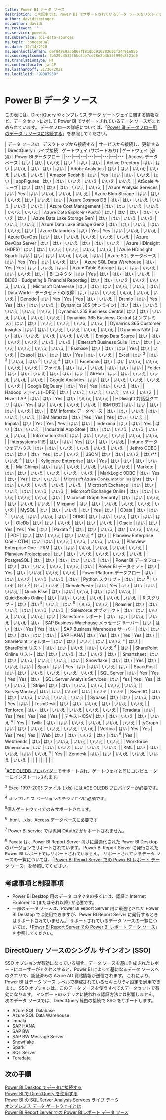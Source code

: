 ```yaml
---
title: Power BI データ ソース
description: この記事では、Power BI でサポートされているデータ ソースをリストアップします。DirectQuery やオンプレミス データ ゲートウェイに関する情報などです。
author: davidiseminger
ms.author: davidi
ms.reviewer: ''
ms.service: powerbi
ms.subservice: pbi-data-sources
ms.topic: conceptual
ms.date: 12/14/2020
ms.openlocfilehash: def849c9a3b867f181dbc91628260cf24491e855
ms.sourcegitcommit: fb529c4532fbbdfde7ce28e2b4b35f990e8f21d9
ms.translationtype: HT
ms.contentlocale: ja-JP
ms.lasthandoff: 01/30/2021
ms.locfileid: "99087938"
---
```

# <a name="power-bi-data-sources"></a>Power BI データ ソース

この表には、DirectQuery やオンプレミス データ ゲートウェイに関する情報など、データセットに対して Power BI でサポートされているデータ ソースがまとめられています。 データフローの詳細については、「[Power BI データフロー用のデータ リソースに接続する](../transform-model/dataflows/dataflows-configure-consume.md)」を参照してください。

| データ ソースの | デスクトップから接続する | サービスから接続し、更新する | DirectQuery / ライブ接続 | ゲートウェイ (サポートあり) | ゲートウェイ (必須) | Power BI データフロー |
|---|---|---|---|---|---|---|---|
| Access データベース | はい | はい | いいえ | はい <sup>1</sup> | はい | はい |
| Active Directory | はい | はい | いいえ | はい | はい | はい |
| Adobe Analytics | はい | はい | いいえ | いいえ | いいえ | いいえ |
| Amazon Redshift | はい | Yes | はい | はい | いいえ | はい |
| appFigures | はい | はい | いいえ | いいえ | いいえ | いいえ |
| AtScale キューブ | はい | はい | はい | はい | いいえ | いいえ |
| Azure Analysis Services | はい | Yes | はい | いいえ | いいえ | いいえ |
| Azure Blob Storage | はい | はい | いいえ | はい | いいえ | はい |
| Azure Cosmos DB | はい | はい | いいえ | いいえ | いいえ | いいえ |
| Azure Cost Management | はい | はい | いいえ | いいえ | いいえ | いいえ |
| Azure Data Explorer (Kusto) | はい | はい | はい | はい | いいえ | はい |
| Azure Data Lake Storage Gen1 | はい | はい | いいえ | いいえ | いいえ | いいえ |
| Azure Data Lake Storage Gen2 | はい | はい | いいえ | はい | いいえ | はい |
| Azure Databricks | はい | Yes | Yes | はい | いいえ | いいえ |
| Azure DevOps | はい | はい | いいえ | いいえ | いいえ | いいえ |
| Azure DevOps Server | はい | はい | いいえ | はい | はい | いいえ |
| Azure HDInsight (HDFS) | はい | はい | いいえ | いいえ | いいえ | いいえ |
| Azure HDInsight Spark | はい | はい | はい | いいえ | いいえ | はい |
| Azure SQL データベース | はい | Yes | Yes | はい | いいえ | はい |
| Azure SQL Data Warehouse | はい | Yes | Yes | はい | いいえ | はい |
| Azure Table Storage | はい | はい | いいえ | はい | いいえ | はい |
| BI コネクタ | はい | Yes | はい | はい | はい | いいえ |
| BI360 - Budgeting & Financial Reporting | はい | はい | いいえ | いいえ | いいえ | いいえ |
| Microsoft Dataverse | はい | はい | はい | いいえ | いいえ | はい |
| Data.World - データセットの取得 | はい | はい | いいえ | いいえ | いいえ | いいえ |
| Denodo | はい | Yes | Yes | Yes | はい | いいえ |
| Dremio | はい | Yes | Yes | はい | はい | いいえ |
| Dynamics 365 (オンライン) | はい | はい | いいえ | いいえ | いいえ | いいえ |
| Dynamics 365 Business Central | はい | はい | いいえ | いいえ | いいえ | いいえ |
| Dynamics 365 Business Central (オンプレミス) | はい | はい | いいえ | いいえ | いいえ | いいえ |
| Dynamics 365 Customer Insights | はい | はい | いいえ | いいえ | いいえ | いいえ |
| Dynamics NAV | はい | はい | いいえ | いいえ | いいえ | いいえ |
| Emigo Data Source | はい | はい | いいえ | いいえ | いいえ | いいえ |
| Entersoft Business Suite | はい | はい | いいえ | いいえ | いいえ | いいえ |
| Essbase | はい | はい | はい | Yes | はい | いいえ |
| Exasol | はい | はい | はい | Yes | はい | いいえ |
| Excel | はい <sup>3</sup> | はい <sup>3</sup> | いいえ | はい <sup>3</sup> | いいえ <sup>4</sup> | はい |
| Facebook | はい | はい | いいえ | いいえ | いいえ | いいえ |
| ファイル | はい | はい | いいえ | はい | はい | はい |
| Folder | はい | はい | いいえ | はい | はい | はい |
| GitHub | はい | はい | いいえ | いいえ | いいえ | いいえ |
| Google Analytics | はい | はい | いいえ | いいえ | いいえ | いいえ |
| Google BigQuery | はい | Yes | Yes | はい | いいえ | はい |
| Hadoop ファイル (HDFS) | はい | いいえ | いいえ | いいえ | いいえ | いいえ |
| Hive LLAP | はい | はい | Yes | はい | いいえ | いいえ |
| HDInsight 対話型クエリ | はい | Yes | はい | いいえ | いいえ | いいえ |
| IBM DB2 | はい | はい | はい | はい | いいえ | はい |
| IBM Informix データベース | はい | はい | いいえ | はい | いいえ | いいえ |
| IBM Netezza | はい | Yes | Yes | Yes | はい | いいえ |
| Impala | はい | Yes | Yes | Yes | はい | はい |
| Indexima | はい | はい | Yes | はい | はい | いいえ |
| Industrial App Store | はい | はい | いいえ | いいえ | いいえ | いいえ |
| Information Grid | はい | はい | いいえ | いいえ | いいえ | いいえ |
| Intersystems IRIS | はい | はい | Yes | はい | はい | いいえ |
| Intune データ ウェアハウス | はい | はい | いいえ | いいえ | いいえ | いいえ |
| Jethro ODBC | はい | はい | はい | Yes | はい | いいえ |
| JSON | はい | はい | いいえ | はい** | いいえ <sup>4</sup> | はい |
| Kyligence Enterprise | はい | Yes | はい | はい | はい | いいえ |
| MailChimp | はい | はい | いいえ | いいえ | いいえ | いいえ |
| Marketo | はい | はい | いいえ | いいえ | いいえ | いいえ |
| MarkLogic ODBC | はい | Yes | はい | Yes | はい | いいえ |
| Microsoft Azure Consumption Insights | はい | はい | いいえ | いいえ | いいえ | いいえ |
| Microsoft Exchange | はい | はい | いいえ | はい | いいえ | いいえ |
| Microsoft Exchange Online | はい | はい | いいえ | いいえ | いいえ | はい |
| Microsoft Graph Security | はい | はい | いいえ | はい | いいえ | いいえ |
| Mixpanel | はい | はい | いいえ | いいえ | いいえ | いいえ |
| MySQL | はい | はい | いいえ | はい | Yes | はい |
| OData | はい | はい <sup>7</sup> | いいえ | はい | いいえ | はい |
| ODBC | はい | はい | いいえ | はい | はい | はい |
| OleDb | はい | はい | いいえ | はい | はい | いいえ |
| Oracle | はい | はい | Yes | Yes | Yes | はい |
| Paxata <sup>8</sup> | はい | はい | いいえ | はい | いいえ | いいえ |
| PDF | はい | はい | いいえ | はい | いいえ <sup>4</sup> | はい |
| Planview Enterprise One - CTM | はい | はい | いいえ | いいえ | いいえ | いいえ |
| Planview Enterprise One - PRM | はい | はい | いいえ | いいえ | いいえ | いいえ |
| Planview Projectplace | はい | はい | いいえ | いいえ | いいえ | いいえ |
| PostgreSQL | はい | はい | はい | はい | いいえ | はい |
| Power BI データフロー | はい | はい | いいえ | いいえ | いいえ | はい |
| Power BI データセット | はい | Yes | はい | いいえ | いいえ | いいえ |
| Power Platform データフロー | はい | はい | いいえ | いいえ | いいえ | はい |
| Python スクリプト | はい | はい <sup>5</sup> | いいえ | はい <sup>5</sup> | はい | いいえ |
| QubolePresto | はい | Yes | はい | はい | はい | いいえ |
| Quick Base | はい | はい | いいえ | はい | はい | いいえ |
| QuickBooks Online | はい | はい | いいえ | いいえ | いいえ | いいえ |
| R スクリプト | はい | はい <sup>5</sup> | いいえ | はい <sup>5</sup> | いいえ | いいえ |
| Roamler | はい | はい | いいえ | はい | いいえ | いいえ |
| Salesforce オブジェクト | はい | はい | いいえ | いいえ | いいえ | はい |
| Salesforce レポート | はい | はい | いいえ | いいえ | いいえ | はい |
| SAP Business Warehouse メッセージ サーバー | はい | はい | はい | Yes | Yes | はい |
| SAP Business Warehouse サーバー | はい | はい | はい | はい | はい | はい |
| SAP HANA | はい | Yes | はい | Yes | Yes | はい |
| SharePoint フォルダー | はい | はい | いいえ | はい | いいえ <sup>4</sup> | はい |
| SharePoint リスト | はい | はい | いいえ | はい | いいえ <sup>4</sup> | はい |
| SharePoint Online リスト | はい | はい | いいえ | はい | いいえ | はい |
| Smartsheet | はい | はい | いいえ | いいえ | いいえ | はい |
| Snowflake | はい | はい | Yes | はい | いいえ | はい |
| Spark | はい | Yes | はい | はい | いいえ | はい |
| SparkPost | はい | はい | いいえ | いいえ | いいえ | いいえ |
| SQL Server | はい | Yes | Yes | Yes | Yes | はい |
| SQL Server Analysis Services | はい | Yes | Yes | Yes | はい | いいえ |
| Stripe | はい | はい | いいえ | いいえ | いいえ | いいえ |
| SurveyMonkey | はい | はい | いいえ | はい | いいえ | いいえ |
| SweetIQ | はい | はい | いいえ | いいえ | いいえ | いいえ |
| Sybase | はい | はい | いいえ | はい | Yes | はい |
| TeamDesk | はい | はい | いいえ | はい | いいえ | いいえ |
| Tenforce | はい | はい | いいえ | いいえ | いいえ | いいえ |
| Teradata | はい | Yes | Yes | Yes | Yes | Yes |
| テキスト/CSV | はい | はい | いいえ | はい | いいえ <sup>4</sup> | Yes |
| Twilio | はい | はい | いいえ | いいえ | いいえ | いいえ |
| tyGraph | はい | はい | いいえ | いいえ | いいえ | いいえ |
| Vertica | はい | Yes | Yes | Yes | Yes | Yes |
| Web | はい | はい | いいえ | はい | はい <sup>6</sup> | Yes |
| Webtrends | はい | はい | いいえ | いいえ | いいえ | いいえ |
| Workforce Dimensions | はい | はい | いいえ | はい | いいえ | いいえ |
| XML | はい | はい | いいえ | はい | いいえ <sup>4</sup> | Yes |
| Zendesk | はい | はい | いいえ | いいえ | いいえ | いいえ |
| | | | | | | | |

<sup>1</sup>[ACE OLEDB プロバイダー](https://www.microsoft.com/download/details.aspx?id=54920)でサポートされ、ゲートウェイと同じコンピューターにインストールされます。

<sup>3</sup> Excel 1997-2003 ファイル (.xls) には [ACE OLEDB プロバイダー](https://www.microsoft.com/download/details.aspx?id=54920)が必要です。

<sup>4</sup> オンプレミス バージョンのテクノロジに必須です。

<sup>5</sup>[個人ゲートウェイ](service-gateway-personal-mode.md)でのみサポートされます。

<sup>6</sup> .html、.xls、Access データベースに必要です

<sup>7</sup> Power BI service では汎用 OAuth2 がサポートされません。

<sup>8</sup> Paxata は、Power BI Report Server 向けに最適化された Power BI Desktop のバージョンでサポートされています。 Power BI Report Server に発行された Power BI レポートではサポートされていません。 サポートされているデータ ソースの一覧については、「[Power BI Report Server での Power BI レポート データ ソース](../report-server/data-sources.md)」を参照してください。

## <a name="considerations-and-limitations"></a>考慮事項と制限事項

- Power BI Desktop 用のデータ コネクタの多くには、認証に Internet Explorer 10 (またはそれ以降) が必要です。 
- 一部のデータ ソースは、Power BI Report Server 用に最適化された Power BI Desktop では使用できますが、Power BI Report Server に発行するときはサポートされていません。 サポートされているデータ ソースの一覧については、「[Power BI Report Server での Power BI レポート データ ソース](../report-server/data-sources.md)」を参照してください。

## <a name="single-sign-on-sso-for-directquery-sources"></a>DirectQuery ソースのシングル サインオン (SSO)

SSO オプションが有効になっている場合、データ ソースを基に作成されたレポートにユーザーがアクセスすると、Power BI によって基になるデータ ソースへのクエリで、認証済みの Azure AD 資格情報が送信されます。 これにより、Power BI はデータ ソース レベルで構成されているセキュリティ設定を適用できます。
SSO オプションは、このデータ ソースを使うすべてのデータセットで有効になります。 インポートのシナリオに使われる認証方法には影響しません。 次のデータ ソースでは、DirectQuery 経由の接続で SSO をサポートします。

- Azure SQL Database
- Azure SQL Data Warehouse
- Impala
- SAP HANA
- SAP BW
- SAP BW Message Server
- Snowflake
- Spark
- SQL Server
- Teradata

## <a name="next-steps"></a>次の手順

[Power BI Desktop でデータに接続する](desktop-quickstart-connect-to-data.md)  
[Power BI で DirectQuery を使用する](desktop-directquery-about.md)  
[Power BI の SQL Server Analysis Services ライブ データ](sql-server-analysis-services-tabular-data.md)  
[オンプレミス データ ゲートウェイとは](service-gateway-onprem.md)  
[Power BI Report Server での Power BI レポート データ ソース](../report-server/data-sources.md)
